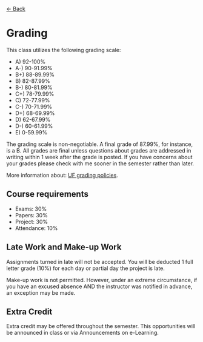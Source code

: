 [&larr; Back](README.md)

# Grading

This class utilizes the following grading scale:

* A) 92-100%
* A-) 90-91.99%
* B+) 88-89.99%
* B) 82-87.99%
* B-) 80-81.99%
* C+) 78-79.99%
* C) 72-77.99%
* C-) 70-71.99%
* D+) 68-69.99%
* D) 62-67.99%
* D-) 60-61.99%
* E) 0-59.99%

The grading scale is non-negotiable. A final grade of 87.99%, for instance, is a B. All grades are final unless questions about grades are addressed in writing within 1 week after the grade is posted. If you have concerns about your grades please check with me sooner in the semester rather than later.

More information about: [UF grading policies](https://catalog.ufl.edu/ugrad/current/regulations/info/grades.aspx).

## Course requirements

* Exams: 30%
* Papers: 30%
* Project: 30%
* Attendance: 10%

## Late Work and Make-up Work

Assignments turned in late will not be accepted. You will be deducted 1 full letter grade (10%) for each day or partial day the project is late.

Make-up work is not permitted. However, under an extreme circumstance, if you have an excused absence AND the instructor was notified in advance, an exception may be made.

## Extra Credit

Extra credit may be offered throughout the semester. This opportunities will be announced in class or via Announcements on e-Learning.

